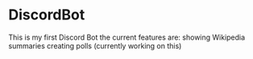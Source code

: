 # DiscordBot
This is my first Discord Bot the current features are: showing Wikipedia summaries creating polls (currently working on this)
